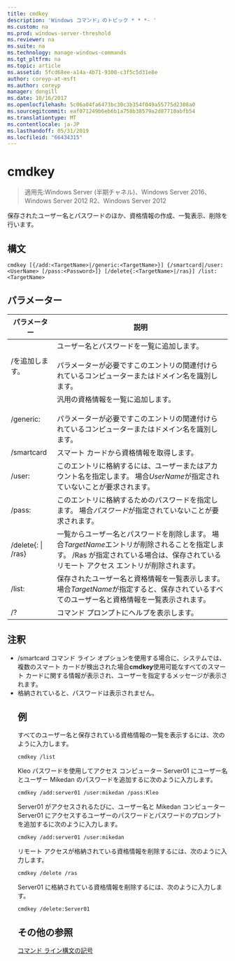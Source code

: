 ```yaml
---
title: cmdkey
description: 'Windows コマンド」のトピック * * *- '
ms.custom: na
ms.prod: windows-server-threshold
ms.reviewer: na
ms.suite: na
ms.technology: manage-windows-commands
ms.tgt_pltfrm: na
ms.topic: article
ms.assetid: 5fcd68ee-a14a-4b71-9300-c3f5c5d31e8e
author: coreyp-at-msft
ms.author: coreyp
manager: dongill
ms.date: 10/16/2017
ms.openlocfilehash: 5c06a04fa6473bc30c3b354f049a55775d2308a0
ms.sourcegitcommit: eaf071249b6eb6b1a758b38579a2d87710abfb54
ms.translationtype: MT
ms.contentlocale: ja-JP
ms.lasthandoff: 05/31/2019
ms.locfileid: "66434315"
---
```

# <a name="cmdkey"></a>cmdkey

>適用先:Windows Server (半期チャネル)、Windows Server 2016、Windows Server 2012 R2、Windows Server 2012

保存されたユーザー名とパスワードのほか、資格情報の作成、一覧表示、削除を行います。

## <a name="syntax"></a>構文
```
cmdkey [{/add:<TargetName>|/generic:<TargetName>}] {/smartcard|/user:<UserName> [/pass:<Password>]} [/delete{:<TargetName>|/ras}] /list:<TargetName>
```
## <a name="parameters"></a>パラメーター

|             パラメーター             |                                                                                    説明                                                                                     |
|------------------------------------|------------------------------------------------------------------------------------------------------------------------------------------------------------------------------------|
|         /を追加します。<TargetName>          | ユーザー名とパスワードを一覧に追加します。<br /><br />パラメーターが必要です<TargetName>このエントリの関連付けられているコンピューターまたはドメイン名を識別します。 |
|       /generic:<TargetName>        |   汎用の資格情報を一覧に追加します。<br /><br />パラメーターが必要です<TargetName>このエントリの関連付けられているコンピューターまたはドメイン名を識別します。    |
|             /smartcard             |                                                                    スマート カードから資格情報を取得します。                                                                     |
|          /user:<UserName>          |                                 このエントリに格納するには、ユーザーまたはアカウント名を指定します。 場合*UserName*が指定されていないことが要求されます。                                  |
|          /pass:<Password>          |                                       このエントリに格納するためのパスワードを指定します。 場合*パスワード*が指定されていないことが要求されます。                                        |
| /delete{:<TargetName> &#124; /ras} |  一覧からユーザー名とパスワードを削除します。 場合*TargetName*エントリが削除されることを指定します。 /Ras が指定されている場合は、保存されているリモート アクセス エントリが削除されます。   |
|         /list:<TargetName>         |                  保存されたユーザー名と資格情報を一覧表示します。 場合*TargetName*が指定すると、保存されているすべてのユーザー名と資格情報を一覧表示されます。                   |
|                 /?                 |                                                                        コマンド プロンプトにヘルプを表示します。                                                                        |

## <a name="remarks"></a>注釈
- /smartcard コマンド ライン オプションを使用する場合に、システムでは、複数のスマート カードが検出された場合**cmdkey**使用可能なすべてのスマート カードに関する情報が表示され、ユーザーを指定するメッセージが表示されます。
- 格納されていると、パスワードは表示されません。
  ## <a name="BKMK_examples"></a>例
  すべてのユーザー名と保存されている資格情報の一覧を表示するには、次のように入力します。
  ```
  cmdkey /list
  ```
  Kleo パスワードを使用してアクセス コンピューター Server01 にユーザー名とユーザー Mikedan のパスワードを追加するに次のように入力します。
  ```
  cmdkey /add:server01 /user:mikedan /pass:Kleo
  ```
  Server01 がアクセスされるたびに、ユーザー名と Mikedan コンピューター Server01 にアクセスするユーザーのパスワードとパスワードのプロンプトを追加するに次のように入力します。
  ```
  cmdkey /add:server01 /user:mikedan
  ```
  リモート アクセスが格納されている資格情報を削除するには、次のように入力します。
  ```
  cmdkey /delete /ras
  ```
  Server01 に格納されている資格情報を削除するには、次のように入力します。
  ```
  cmdkey /delete:Server01
  ```
  ## <a name="additional-references"></a>その他の参照
  [コマンド ライン構文の記号](command-line-syntax-key.md)
